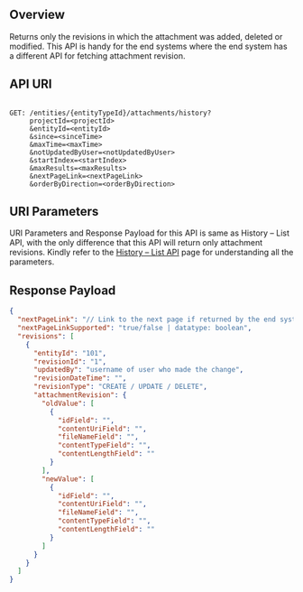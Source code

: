 ## Overview
Returns only the revisions in which the attachment was added, deleted or modified. This API is handy for the end systems where the end system has a different API for fetching attachment revision.

## API URI
```http

GET: /entities/{entityTypeId}/attachments/history?
     projectId=<projectId>
     &entityId=<entityId>
     &since=<sinceTime>
     &maxTime=<maxTime>
     &notUpdatedByUser=<notUpdatedByUser>
     &startIndex=<startIndex>
     &maxResults=<maxResults>
     &nextPageLink=<nextPageLink>
     &orderByDirection=<orderByDirection>
```

## URI Parameters
URI Parameters and Response Payload for this API is same as History – List API, with the only difference that this API will return only attachment revisions. Kindly refer to the [History – List API](history-list.md) page for understanding all the parameters.

## Response Payload
```json
{
  "nextPageLink": "// Link to the next page if returned by the end system",
  "nextPageLinkSupported": "true/false | datatype: boolean",
  "revisions": [
    {
      "entityId": "101",
      "revisionId": "1",
      "updatedBy": "username of user who made the change",
      "revisionDateTime": "",
      "revisionType": "CREATE / UPDATE / DELETE",
      "attachmentRevision": {
        "oldValue": [
          {
            "idField": "",
            "contentUriField": "",
            "fileNameField": "",
            "contentTypeField": "",
            "contentLengthField": ""
          }
        ],
        "newValue": [
          {
            "idField": "",
            "contentUriField": "",
            "fileNameField": "",
            "contentTypeField": "",
            "contentLengthField": ""
          }
        ]
      }
    }
  ]
}

```
